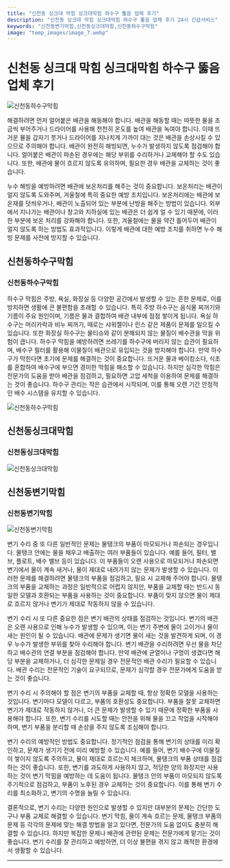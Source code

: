 ```yaml
---
title: "신천동 싱크대 막힘 싱크대막힘 하수구 뚫음 업체 후기"
description: "신천동 싱크대 막힘 싱크대막힘 하수구 뚫음 업체 후기 24시 긴급서비스"
keywords: "신천동변기막힘,신천동싱크대막힘,신천동하수구막힘"
image: "temp_images/image_7.webp"
---
```


# 신천동 싱크대 막힘 싱크대막힘 하수구 뚫음 업체 후기

![신천동하수구막힘](temp_images/image_3.webp) 

해결하려면 먼저 얼어붙은 배관을 해동해야 합니다. 배관을 해동할 때는 따뜻한 물을 조금씩 부어주거나 드라이어를 사용해 천천히 온도를 높여 배관을 녹여야 합니다. 이때 뜨거운 물을 갑자기 붓거나 드라이어를 지나치게 가까이 대는 것은 배관을 손상시킬 수 있으므로 주의해야 합니다. 배관이 완전히 해빙되면, 누수가 발생하지 않도록 점검해야 합니다. 얼어붙은 배관이 파손된 경우에는 해당 부위를 수리하거나 교체해야 할 수도 있습니다. 또한, 배관에 물이 흐르지 않도록 유의하며, 필요한 경우 배관을 교체하는 것이 좋습니다.

누수 해빙을 예방하려면 배관에 보온처리를 해주는 것이 중요합니다. 보온처리는 배관이 얼지 않도록 도와주며, 겨울철에 특히 중요한 예방 조치입니다. 보온처리에는 배관에 보온재를 덧씌우거나, 배관이 노출되어 있는 부분에 난방을 해주는 방법이 있습니다. 외부에서 지나가는 배관이나 창고와 지하실에 있는 배관은 더 쉽게 얼 수 있기 때문에, 이러한 부분에 보온 처리를 강화해야 합니다. 또한, 겨울철에는 물을 약간 틀어두어 배관이 얼지 않도록 하는 방법도 효과적입니다. 이렇게 배관에 대한 예방 조치를 취하면 누수 해빙 문제를 사전에 방지할 수 있습니다.


## 신천동하수구막힘

### 신천동하수구막힘

하수구 막힘은 주방, 욕실, 화장실 등 다양한 공간에서 발생할 수 있는 흔한 문제로, 이를 방치하면 생활에 큰 불편함을 초래할 수 있습니다. 특히 주방 하수구는 음식물 찌꺼기와 기름이 주요 원인이며, 기름은 물과 결합하여 배관 내부에 점점 쌓이게 됩니다. 욕실 하수구는 머리카락과 비누 찌꺼기, 때로는 샤워젤이나 린스 같은 제품이 문제를 일으킬 수 있습니다. 또한 화장실 하수구는 물티슈와 같이 분해되지 않는 물질이 배수관을 막을 위험이 큽니다. 하수구 막힘을 예방하려면 쓰레기를 하수구에 버리지 않는 습관이 필요하며, 배수구 필터를 활용해 이물질이 배관으로 유입되는 것을 방지해야 합니다. 만약 하수구가 막힌다면 초기에 문제를 해결하는 것이 중요합니다. 뜨거운 물과 베이킹소다, 식초를 혼합하여 배수구에 부으면 경미한 막힘을 해소할 수 있습니다. 하지만 심각한 막힘은 전문가의 도움을 받아 배관을 점검하고, 필요하면 고압 세척을 이용하여 문제를 해결하는 것이 좋습니다. 하수구 관리는 작은 습관에서 시작되며, 이를 통해 오랜 기간 안정적인 배수 시스템을 유지할 수 있습니다.

![신천동하수구막힘](temp_images/image_1.webp) 



## 신천동싱크대막힘

### 신천동싱크대막힘

![신천동싱크대막힘](temp_images/image_5.webp) 



## 신천동변기막힘

### 신천동변기막힘

![신천동변기막힘](temp_images/image_8.webp) 

  변기 수리 중 또 다른 일반적인 문제는 물탱크의 부품이 마모되거나 파손되는 경우입니다. 물탱크 안에는 물을 채우고 배출하는 여러 부품들이 있습니다. 예를 들어, 필터, 밸브, 플로트, 배수 밸브 등이 있습니다. 이 부품들이 오랜 사용으로 마모되거나 파손되면 변기에서 물이 계속 새거나, 물이 제대로 내려가지 않는 문제가 발생할 수 있습니다. 이러한 문제를 해결하려면 물탱크의 부품을 점검하고, 필요 시 교체해 주어야 합니다. 물탱크의 부품을 교체하는 과정은 일반적으로 어렵지 않지만, 부품을 교체할 때는 반드시 동일한 모델과 호환되는 부품을 사용하는 것이 중요합니다. 부품이 맞지 않으면 물이 제대로 흐르지 않거나 변기가 제대로 작동하지 않을 수 있습니다.

변기 수리 시 또 다른 중요한 점은 변기 배관의 상태를 점검하는 것입니다. 변기의 배관은 오랜 사용으로 인해 누수가 발생할 수 있으며, 이는 변기 주변에 물이 고이거나 물이 새는 원인이 될 수 있습니다. 배관에 문제가 생기면 물이 새는 것을 발견하게 되며, 이 경우 누수가 발생한 부위를 찾아 수리해야 합니다. 변기 배관을 수리하려면 우선 물을 차단하고 배수관의 연결 부분을 점검해야 합니다. 만약 배관에 균열이나 구멍이 생겼다면 해당 부분을 교체하거나, 더 심각한 문제일 경우 전문적인 배관 수리가 필요할 수 있습니다. 배관 수리는 전문적인 기술이 요구되므로, 문제가 심각할 경우 전문가에게 도움을 받는 것이 좋습니다.

변기 수리 시 주의해야 할 점은 변기의 부품을 교체할 때, 항상 정확한 모델을 사용하는 것입니다. 변기마다 모델이 다르고, 부품의 호환성도 중요합니다. 부품을 잘못 교체하면 변기가 제대로 작동하지 않거나, 더 큰 문제가 발생할 수 있기 때문에 정확한 부품을 사용해야 합니다. 또한, 변기 수리를 시도할 때는 안전을 위해 물을 끄고 작업을 시작해야 하며, 변기 부품을 분리할 때 손상을 주지 않도록 조심해야 합니다.

변기 수리의 예방적인 방법도 중요합니다. 정기적인 점검을 통해 변기의 상태를 미리 확인하고, 문제가 생기기 전에 미리 예방할 수 있습니다. 예를 들어, 변기 배수구에 이물질이 쌓이지 않도록 주의하고, 물이 제대로 흐르는지 체크하며, 물탱크의 부품 상태를 점검하는 것이 좋습니다. 또한, 변기를 과도하게 사용하지 않고, 적당한 양의 화장지만 사용하는 것이 변기 막힘을 예방하는 데 도움이 됩니다. 물탱크 안의 부품이 마모되지 않도록 주기적으로 점검하고, 부품이 노후된 경우 교체하는 것이 중요합니다. 이를 통해 변기 수리를 최소화하고, 변기의 수명을 늘릴 수 있습니다.

결론적으로, 변기 수리는 다양한 원인으로 발생할 수 있지만 대부분의 문제는 간단한 도구나 부품 교체로 해결할 수 있습니다. 변기 막힘, 물이 계속 흐르는 문제, 물탱크 부품의 문제 등 각각의 문제에 맞는 해결 방법을 알고 있다면, 전문가의 도움 없이도 충분히 해결할 수 있습니다. 하지만 복잡한 문제나 배관에 관련된 문제는 전문가에게 맡기는 것이 좋습니다. 변기 수리를 잘 관리하고 예방하면, 더 이상 불편을 겪지 않고 쾌적한 환경에서 생활할 수 있습니다.

---

